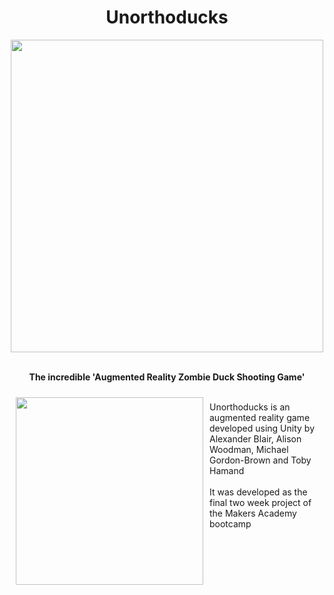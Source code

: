 <html>
  <head>
    <style>
    img.left {
        float: left;
        margin: 10px;
    }
    </style>
  </head>
<body>
  <div align="center">
    <h1>Unorthoducks</h1>
    <img src="https://imgur.com/FpdOReu.png" width="500">
    <br>
    <br>
  </div>
  <div>
    <p style="text-align:center;"><b>The incredible 'Augmented Reality Zombie Duck Shooting Game'</b></p>
    <p><img src="https://i.imgur.com/FIRakDp.gif" width="300" class="left"><br>
    Unorthoducks is an augmented reality game developed using Unity by Alexander Blair, Alison Woodman, Michael Gordon-Brown and Toby Hamand<br><br>
    It was developed as the final two week project of the Makers Academy bootcamp</p>
  </div>
</body>
